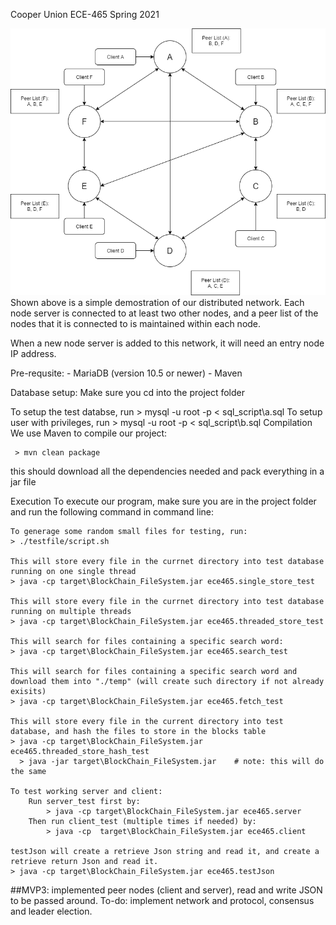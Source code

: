 Cooper Union ECE-465 Spring 2021

![alt text](https://github.com/Victoooooor/ECE-465-Cloud-Computing/blob/main/ECE465_MVP4.png?raw=true)
Shown above is a simple demostration of our distributed network. Each node server is connected to at least two other nodes, and a peer list of the nodes that it is connected to is maintained within each node. 

When a new node server is added to this network, it will need an entry node IP address.

Pre-requsite: - MariaDB (version 10.5 or newer) - Maven

Database setup: Make sure you cd into the project folder

To setup the test databse, run
    > mysql -u root -p < sql_script\a.sql
To setup user with privileges, run
    > mysql -u root -p < sql_script\b.sql
Compilation We use Maven to compile our project: 

     > mvn clean package 

   this should download all the dependencies needed and pack everything in a jar file

Execution To execute our program, make sure you are in the project folder and run the following command in command line:

    To generage some random small files for testing, run:
    > ./testfile/script.sh
    
    This will store every file in the currnet directory into test database running on one single thread
    > java -cp target\BlockChain_FileSystem.jar ece465.single_store_test
    
    This will store every file in the currnet directory into test database running on multiple threads
    > java -cp target\BlockChain_FileSystem.jar ece465.threaded_store_test
    
    This will search for files containing a specific search word:
    > java -cp target\BlockChain_FileSystem.jar ece465.search_test

    This will search for files containing a specific search word and download them into "./temp" (will create such directory if not already exisits)
    > java -cp target\BlockChain_FileSystem.jar ece465.fetch_test
    
    This will store every file in the current directory into test database, and hash the files to store in the blocks table
    > java -cp target\BlockChain_FileSystem.jar ece465.threaded_store_hash_test
      > java -jar target\BlockChain_FileSystem.jar    # note: this will do the same
      
    To test working server and client:
        Run server_test first by:
            > java -cp target\BlockChain_FileSystem.jar ece465.server
        Then run client_test (multiple times if needed) by:
            > java -cp  target\BlockChain_FileSystem.jar ece465.client
            
    testJson will create a retrieve Json string and read it, and create a retrieve return Json and read it.
    > java -cp target\BlockChain_FileSystem.jar ece465.testJson


##MVP3: implemented peer nodes (client and server), read and write JSON to be passed around.
    To-do: 
        implement network and protocol, consensus and leader election.
